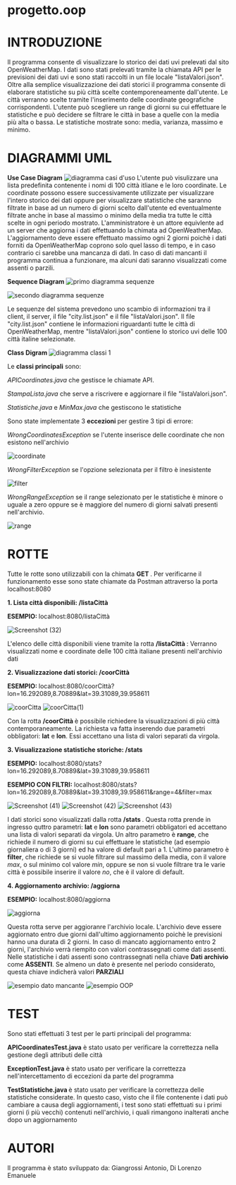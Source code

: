 # progetto.oop
# INTRODUZIONE
 Il programma consente di visualizzare lo storico dei dati uvi prelevati dal sito OpenWeatherMap. I dati sono stati prelevati tramite la chiamata API per le previsioni dei dati uvi e sono stati raccolti in un file locale "listaValori.json". Oltre alla semplice visualizzazione dei dati storici il programma consente di elaborare statistiche su più città scelte contemporeneamente dall'utente. Le città verranno scelte tramite l'inserimento delle coordinate geografiche corrispondenti. L'utente può scegliere un range di giorni su cui effettuare le statistiche e può decidere se filtrare le città in base a quelle con la media più alta o bassa. Le statistiche mostrate sono: media, varianza, massimo e minimo.
# DIAGRAMMI UML
<b>Use Case Diagram</b> 
![diagramma casi d'uso](https://user-images.githubusercontent.com/58080242/111167621-99b5f600-85a1-11eb-8152-5d916a05ed8a.jpg)
L'utente può visulizzare una lista predefinita contenente i nomi di 100 città itliane e le loro coordinate. Le coordinate possono essere successivamente utilizzate per visualizzare l'intero storico dei dati oppure per visualizzare statistiche che saranno filtrate in base ad un numero di giorni scelto dall'utente ed eventualmente filtrate anche in base al massimo o minimo della media tra tutte le città scelte in ogni periodo mostrato.
L'amministratore è un attore equivlente ad un server che aggiorna i dati effettuando la chimata ad OpenWeatherMap. L'aggiornamento deve essere effettuato massimo ogni 2 giorni poichè i dati forniti da OpenWeatherMap coprono solo quel lasso di tempo, e in caso contrario ci sarebbe una mancanza di dati. In caso di dati mancanti il programma continua a funzionare, ma alcuni dati saranno visualizzati come assenti o parzili. 


<b>Sequence Diagram</b>
![primo diagramma sequenze](https://user-images.githubusercontent.com/58080242/111168518-6cb61300-85a2-11eb-9a18-3abd2bbb3f06.png)

![secondo diagramma sequenze](https://user-images.githubusercontent.com/58080242/111168545-72abf400-85a2-11eb-9e31-b66238d0893b.jpg)

Le sequenze del sistema prevedono uno scambio di informazioni tra il client, il server, il file "city.list.json" e il file "listaValori.json". Il file "city.list.json" contiene le informazioni riguardanti tutte le città di OpenWeatherMap, mentre "listaValori.json" contiene lo storico uvi delle 100 città italine selezionate.

<b> Class Digram </b>
![diagramma classi 1](https://user-images.githubusercontent.com/58080242/111168581-7dff1f80-85a2-11eb-97dd-48318090bf05.png)

Le <b>classi principali</b> sono:

<i> APICoordinates.java </i> che gestisce le chiamate API.

<i> StampaLista.java </i> che serve a riscrivere e aggiornare il file "listaValori.json".

<i> Statistiche.java </i> e <i> MinMax.java </i> che gestiscono le statistiche
 
 Sono state implementate 3 <b>eccezioni </b> per gestire 3 tipi di errore:
 
 <i> WrongCoordinatesException </i> se l'utente inserisce delle coordinate che non esistono nell'archivio

![coordinate](https://user-images.githubusercontent.com/58080242/111182361-21eec800-85af-11eb-9baf-1af4be6b83a0.png)

<i> WrongFilterException </i> se l'opzione selezionata per il filtro è inesistente

![filter](https://user-images.githubusercontent.com/58080242/111182394-27e4a900-85af-11eb-8c35-68c0472dfa2a.png)

<i> WrongRangeException </i> se il range selezionato per le statistiche è minore o uguale a zero oppure se è maggiore del numero di giorni salvati presenti nell'archivio.

![range](https://user-images.githubusercontent.com/58080242/111182460-3763f200-85af-11eb-9cee-32ad3d8d775a.png)

# ROTTE
Tutte le rotte sono utilizzabili con la chimata <b> GET </b>. Per verificarne il funzionamento esse sono state chiamate da Postman attraverso la porta localhost:8080

<b>1. Lista città disponibili: /listaCittà 
 
ESEMPIO: </b> localhost:8080/listaCittà

![Screenshot (32)](https://user-images.githubusercontent.com/58080242/111179695-9bd18200-85ac-11eb-9a3c-2eeb9562046c.png)

L'elenco delle città disponibili viene tramite la rotta <b> /listaCittà </b> : Verranno visualizzati nome e coordinate delle 100 città italiane presenti nell'archivio dati

<b>2. Visualizzazione dati storici: /coorCittà 
 
 ESEMPIO: </b> localhost:8080/coorCittà?lon=16.292089,8.70889&lat=39.31089,39.958611

![coorCitta](https://user-images.githubusercontent.com/58080242/111179830-b99ee700-85ac-11eb-8d7e-00f044c3b6d2.png) ![coorCitta(1)](https://user-images.githubusercontent.com/58080242/111179842-bc014100-85ac-11eb-86ad-ae9e51c36d31.png)

Con la rotta <b> /coorCittà </b> è possibile richiedere la visualizzazioni di più città contemporaneamente. La richiesta va fatta inserendo due parametri obbligatori: <b>lat</b> e <b>lon</b>. Essi accettano una lista di valori separati da virgola.

<b>3. Visualizzazione statistiche storiche: /stats
 
 ESEMPIO:</b> localhost:8080/stats?lon=16.292089,8.70889&lat=39.31089,39.958611 
 
 <b>ESEMPIO CON FILTRI:</b> localhost:8080/stats?lon=16.292089,8.70889&lat=39.31089,39.958611&range=4&filter=max

![Screenshot (41)](https://user-images.githubusercontent.com/58080242/111179917-cfaca780-85ac-11eb-9122-6c401ea7cf31.png)
![Screenshot (42)](https://user-images.githubusercontent.com/58080242/111179924-d0ddd480-85ac-11eb-8348-5f762e47fcea.png)
![Screenshot (43)](https://user-images.githubusercontent.com/58080242/111179927-d20f0180-85ac-11eb-93aa-f975fb3915a9.png)


I dati storici sono  visualizzati dalla rotta <b> /stats </b>. Questa rotta prende in ingresso quttro parametri: <b>lat</b> e <b>lon</b> sono parametri obbligatori ed accettano una lista di valori separati da virgola. Un altro parametro è <b>range</b>, che richiede il numero di giorni su cui effettuare le statistiche (ad esempio giornaliera o di 3 giorni) ed ha valore di default pari a 1.
 L'ultimo parametro è <b>filter</b>, che richiede se si vuole filtrare sul massimo della media, con il valore <i>max</i>, o sul minimo col valore <i>min</i>, oppure se non si vuole filtrare tra le varie città è possibile inserire il valore <i>no</i>, che è il valore di default. 
 
 <b>4. Aggiornamento archivio: /aggiorna </b>
 
 <b>ESEMPIO:</b> localhost:8080/aggiorna
 
 ![aggiorna](https://user-images.githubusercontent.com/58080242/111179966-daffd300-85ac-11eb-9e8c-40333dd299f4.png)

Questa rotta serve per aggioranre l'archivio locale. L'archivio deve essere aggiornato entro due giorni dall'ultimo aggiornamento poichè le previsioni hanno una durata di 2 giorni. In caso di mancato aggiornamento entro 2 giorni, l'archivio verrà riempito con valori contrassegnati come dati assenti. Nelle statistiche i dati assenti sono contrassegnati nella chiave <b> Dati archivio </b> come <b>ASSENTI</b>. Se almeno un dato è presente nel periodo considerato, questa chiave indicherà valori <b>PARZIALI</b>

![esempio dato mancante](https://user-images.githubusercontent.com/78969653/111342709-00f3a900-867b-11eb-899c-4351078b3d38.jpg)
![esempio OOP](https://user-images.githubusercontent.com/78969653/111342730-0650f380-867b-11eb-9316-4b01f9e68db0.jpg)



# TEST
Sono stati effettuati 3 test per le parti principali del programma:

<b> APICoordinatesTest.java</b> è stato usato per verificare la correttezza nella gestione degli attributi delle città

<b> ExceptionTest.java</b> è stato usato per verificare la correttezza nell'intercettamento di eccezioni da parte del programma

<b> TestStatistiche.java </b> è stato usato per verificare la correttezza delle statistiche considerate. In questo caso, visto che il file contenente i dati può cambiare a causa degli aggiornamenti, i test sono stati effettuati su i primi giorni (i più vecchi) contenuti nell'archivio, i quali rimangono inalterati anche dopo un aggiornamento

# AUTORI

Il programma è stato sviluppato da:
Giangrossi Antonio, 
Di Lorenzo Emanuele
